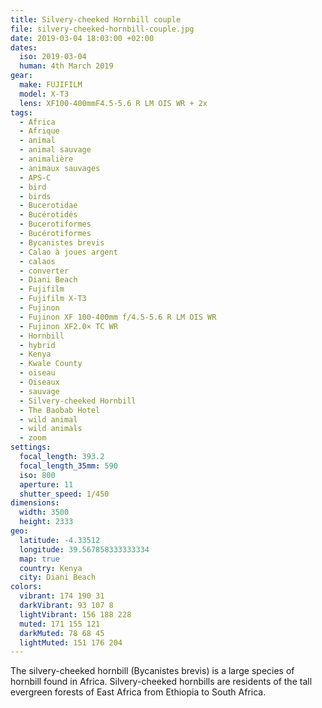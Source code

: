 ```yaml
---
title: Silvery-cheeked Hornbill couple
file: silvery-cheeked-hornbill-couple.jpg
date: 2019-03-04 18:03:00 +02:00
dates:
  iso: 2019-03-04
  human: 4th March 2019
gear:
  make: FUJIFILM
  model: X-T3
  lens: XF100-400mmF4.5-5.6 R LM OIS WR + 2x
tags:
  - Africa
  - Afrique
  - animal
  - animal sauvage
  - animalière
  - animaux sauvages
  - APS-C
  - bird
  - birds
  - Bucerotidae
  - Bucérotidés
  - Bucerotiformes
  - Bucérotiformes
  - Bycanistes brevis
  - Calao à joues argent
  - calaos
  - converter
  - Diani Beach
  - Fujifilm
  - Fujifilm X-T3
  - Fujinon
  - Fujinon XF 100-400mm f/4.5-5.6 R LM OIS WR
  - Fujinon XF2.0× TC WR
  - Hornbill
  - hybrid
  - Kenya
  - Kwale County
  - oiseau
  - Oiseaux
  - sauvage
  - Silvery-cheeked Hornbill
  - The Baobab Hotel
  - wild animal
  - wild animals
  - zoom
settings:
  focal_length: 393.2
  focal_length_35mm: 590
  iso: 800
  aperture: 11
  shutter_speed: 1/450
dimensions:
  width: 3500
  height: 2333
geo:
  latitude: -4.33512
  longitude: 39.567858333333334
  map: true
  country: Kenya
  city: Diani Beach
colors:
  vibrant: 174 190 31
  darkVibrant: 93 107 8
  lightVibrant: 156 188 228
  muted: 171 155 121
  darkMuted: 78 68 45
  lightMuted: 151 176 204
---
```


The silvery-cheeked hornbill (Bycanistes brevis) is a large species of hornbill found in Africa. Silvery-cheeked hornbills are residents of the tall evergreen forests of East Africa from Ethiopia to South Africa.
